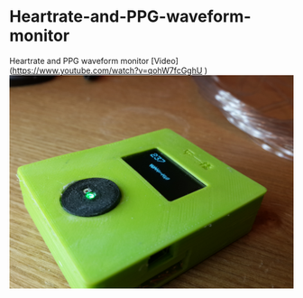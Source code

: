 # Heartrate-and-PPG-waveform-monitor
Heartrate and PPG waveform monitor
[Video] (https://www.youtube.com/watch?v=qohW7fcGghU )
![image](https://github.com/alextien/Heartrate-and-PPG-waveform-monitor/raw/master/Document/20140720_060132.jpg)
